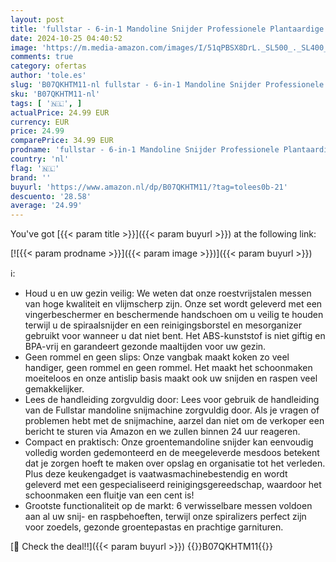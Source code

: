 ```yaml
---
layout: post
title: 'fullstar - 6-in-1 Mandoline Snijder Professionele Plantaardige Snijmachine Spiraalsnijder - Handmatige Keuken Mandoline Snijmachine - Aardappelsnijmachine Voedsel Snijmachine Kaas Snijmachine Kaasrasp'
date: 2024-10-25 04:40:52
image: 'https://m.media-amazon.com/images/I/51qPBSX8DrL._SL500_._SL400_.jpg'
comments: true
category: ofertas
author: 'tole.es'
slug: 'B07QKHTM11-nl fullstar - 6-in-1 Mandoline Snijder Professionele...'
sku: 'B07QKHTM11-nl'
tags: [ '🇳🇱', ]
actualPrice: 24.99 EUR
currency: EUR
price: 24.99
comparePrice: 34.99 EUR
prodname: 'fullstar - 6-in-1 Mandoline Snijder Professionele Plantaardige Snijmachine Spiraalsnijder - Handmatige Keuken Mandoline Snijmachine - Aardappelsnijmachine Voedsel Snijmachine Kaas Snijmachine Kaasrasp'
country: 'nl'
flag: '🇳🇱'
brand: ''
buyurl: 'https://www.amazon.nl/dp/B07QKHTM11/?tag=tolees0b-21'
descuento: '28.58'
average: '24.99'
---
```


You've got [{{< param title >}}]({{< param buyurl >}}) at the following link:

[![{{< param prodname >}}]({{< param image >}})]({{< param buyurl >}})

ℹ️:

- Houd u en uw gezin veilig: We weten dat onze roestvrijstalen messen van hoge kwaliteit en vlijmscherp zijn. Onze set wordt geleverd met een vingerbeschermer en beschermende handschoen om u veilig te houden terwijl u de spiraalsnijder en een reinigingsborstel en mesorganizer gebruikt voor wanneer u dat niet bent. Het ABS-kunststof is niet giftig en BPA-vrij en garandeert gezonde maaltijden voor uw gezin.
- Geen rommel en geen slips: Onze vangbak maakt koken zo veel handiger, geen rommel en geen rommel. Het maakt het schoonmaken moeiteloos en onze antislip basis maakt ook uw snijden en raspen veel gemakkelijker.
- Lees de handleiding zorgvuldig door: Lees voor gebruik de handleiding van de Fullstar mandoline snijmachine zorgvuldig door. Als je vragen of problemen hebt met de snijmachine, aarzel dan niet om de verkoper een bericht te sturen via Amazon en we zullen binnen 24 uur reageren.
- Compact en praktisch: Onze groentemandoline snijder kan eenvoudig volledig worden gedemonteerd en de meegeleverde mesdoos betekent dat je zorgen hoeft te maken over opslag en organisatie tot het verleden. Plus deze keukengadget is vaatwasmachinebestendig en wordt geleverd met een gespecialiseerd reinigingsgereedschap, waardoor het schoonmaken een fluitje van een cent is!
- Grootste functionaliteit op de markt: 6 verwisselbare messen voldoen aan al uw snij- en raspbehoeften, terwijl onze spiralizers perfect zijn voor zoedels, gezonde groentepastas en prachtige garnituren.

[🛒 Check the deal!!]({{< param buyurl >}})
{{<world>}}B07QKHTM11{{</world>}}

